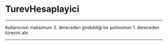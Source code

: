 # TurevHesaplayici
<hr>

Kullanıcının maksimum 3. dereceden girebildiği bir polinomun 1. dereceden türevini alır. 

<hr>
